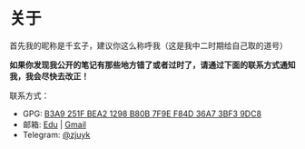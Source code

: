 # 关于

首先我的昵称是千玄子，建议你这么称呼我（这是我中二时期给自己取的道号）

**如果你发现我公开的笔记有那些地方错了或者过时了，请通过下面的联系方式通知我，我会尽快去改正！**

联系方式：

- GPG: [B3A9 251F BEA2 1298 B80B 7F9E F84D 36A7 3BF3 9DC8](https://github.com/zjuyk.gpg)
- 邮箱: [Edu](mailto:zjuyk@zju.edu.cn) | [Gmail](mailto:ownbyzjuyk@gmail.com)
- Telegram: [@zjuyk](https://t.m/zjuyk)